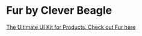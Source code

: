 # Fur by Clever Beagle

[The Ultimate UI Kit for Products. Check out Fur here](https://cleverbeagle.com/fur)
